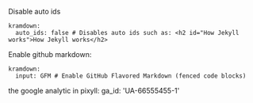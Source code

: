 Disable auto ids
```
kramdown:
  auto_ids: false # Disables auto ids such as: <h2 id="How Jekyll works">How Jekyll works</h2>
```

Enable github markdown:
```
kramdown:
  input: GFM # Enable GitHub Flavored Markdown (fenced code blocks)
```


the google analytic in pixyll: ga_id: 'UA-66555455-1'